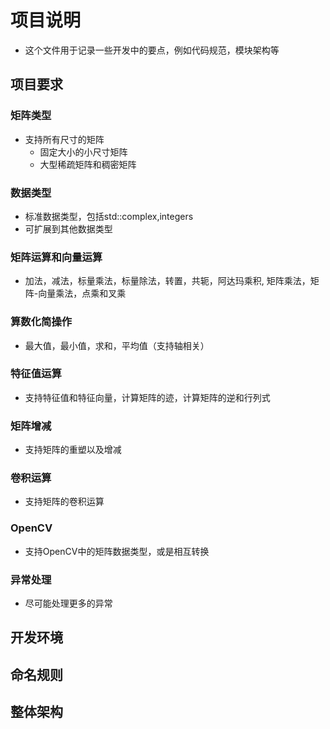 # 项目说明 
+ 这个文件用于记录一些开发中的要点，例如代码规范，模块架构等
## 项目要求
### 矩阵类型
+ 支持所有尺寸的矩阵
   + 固定大小的小尺寸矩阵
   + 大型稀疏矩阵和稠密矩阵
### 数据类型
+ 标准数据类型，包括std::complex,integers
+ 可扩展到其他数据类型
### 矩阵运算和向量运算
+ 加法，减法，标量乘法，标量除法，转置，共轭，阿达玛乘积,
矩阵乘法，矩阵-向量乘法，点乘和叉乘
### 算数化简操作
+ 最大值，最小值，求和，平均值（支持轴相关）
### 特征值运算
+ 支持特征值和特征向量，计算矩阵的迹，计算矩阵的逆和行列式
### 矩阵增减
+ 支持矩阵的重塑以及增减
### 卷积运算
+ 支持矩阵的卷积运算
### OpenCV
+ 支持OpenCV中的矩阵数据类型，或是相互转换
### 异常处理
+ 尽可能处理更多的异常
## 开发环境

## 命名规则

## 整体架构

